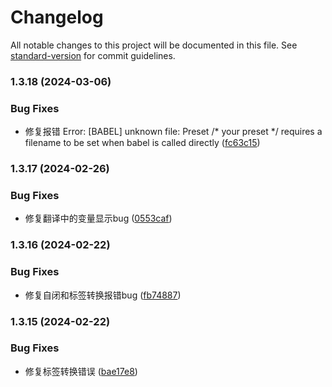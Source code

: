 # Changelog

All notable changes to this project will be documented in this file. See [standard-version](https://github.com/conventional-changelog/standard-version) for commit guidelines.

### 1.3.18 (2024-03-06)


### Bug Fixes

* 修复报错 Error: [BABEL] unknown file: Preset /* your preset */ requires a filename to be set when babel is called directly ([fc63c15](https://github.com/tenadolanter/i18n-cli/commit/fc63c159c96927f8e9ca02a150237881c8b5ae07))

### 1.3.17 (2024-02-26)


### Bug Fixes

* 修复翻译中的变量显示bug ([0553caf](https://github.com/tenadolanter/i18n-cli/commit/0553caf0f69d3370aee102e59c01a762f5615c30))

### 1.3.16 (2024-02-22)


### Bug Fixes

* 修复自闭和标签转换报错bug ([fb74887](https://github.com/tenadolanter/i18n-cli/commit/fb74887457ca3bb7a959889fa3df0b0e274a20b5))

### 1.3.15 (2024-02-22)


### Bug Fixes

* 修复标签转换错误 ([bae17e8](https://github.com/tenadolanter/i18n-cli/commit/bae17e8b3e5c333dc8dd920f8067ee9dc8069c59))
